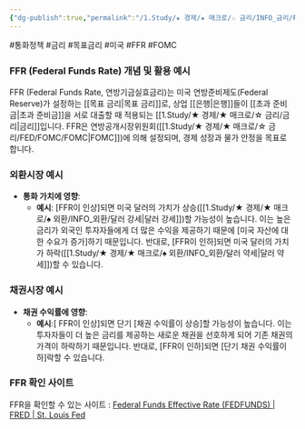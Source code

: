 ```yaml
---
{"dg-publish":true,"permalink":"/1.Study/★ 경제/★ 매크로/☆ 금리/INFO_금리/FFR/","created":"2024-09-13T13:50:32.173+09:00","updated":"2025-06-03T20:07:19.766+09:00"}
---
```


#통화정책 #금리 #목표금리 #미국 #FFR #FOMC 

### FFR (Federal Funds Rate) 개념 및 활용 예시

FFR (Federal Funds Rate, 연방기금실효금리)는 미국 연방준비제도(Federal Reserve)가 설정하는 [[목표 금리\|목표 금리]]로, 상업 [[은행\|은행]]들이 [[초과 준비금\|초과 준비금]]을 서로 대출할 때 적용되는 [[1.Study/★ 경제/★ 매크로/☆ 금리/금리\|금리]]입니다. FFR은 연방공개시장위원회([[1.Study/★ 경제/★ 매크로/☆ 금리/FED/FOMC/FOMC\|FOMC]])에 의해 설정되며, 경제 성장과 물가 안정을 목표로 합니다.

### 외환시장 예시

- **통화 가치에 영향**:
    - **예시**: [FFR이 인상]되면 미국 달러의 가치가 상승([[1.Study/★ 경제/★ 매크로/♠ 외환/INFO_외환/달러 강세\|달러 강세]])할 가능성이 높습니다. 이는 높은 금리가 외국인 투자자들에게 더 많은 수익을 제공하기 때문에 [미국 자산에 대한 수요가 증가]하기 때문입니다. 반대로, [FFR이 인하]되면 미국 달러의 가치가 하락([[1.Study/★ 경제/★ 매크로/♠ 외환/INFO_외환/달러 약세\|달러 약세]])할 수 있습니다.

### 채권시장 예시

- **채권 수익률에 영향**:
    - **예시**:[ FFR이 인상]되면 단기 [채권 수익률이 상승]할 가능성이 높습니다. 이는 투자자들이 더 높은 금리를 제공하는 새로운 채권을 선호하게 되어 기존 채권의 가격이 하락하기 때문입니다. 반대로, [FFR이 인하]되면 [단기 채권 수익률이 하]락할 수 있습니다.

### FFR 확인 사이트

FFR을 확인할 수 있는 사이트 : [Federal Funds Effective Rate (FEDFUNDS) | FRED | St. Louis Fed](https://fred.stlouisfed.org/series/fedfunds)